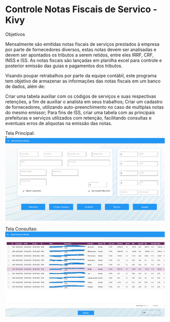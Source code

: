 # Controle Notas Fiscais de Servico - Kivy

Objetivos

Mensalmente são emitidas notas fiscais de serviços prestados à empresa por parte de fornecedores diversos, estas notas devem ser analisadas e devem ser apontados os tributos a serem retidos, entre eles IRRF, CRF, INSS e ISS. As notas fiscais são lançadas em planilha excel para controle e posterior emissão das guias e pagamentos dos tributos.

Visando poupar retrabalhos por parte da equipe contábil, este programa tem objetivo de armazenar as informações das notas fiscais em um banco de dados, além de:

Criar uma tabela auxiliar com os códigos de serviços e suas respectivas retenções, a fim de auxiliar o analista em seus trabalhos;
Criar um cadastro de fornecedores, utilizando auto-preenchimento no caso de multiplas notas do mesmo emissor;
Para fins de ISS, criar uma tabela com as principais prefeituras e serviços utilizados com retenção, facilitando consultas e eventuais erros de aliquotas na emissão das notas.

Tela Principal:
![alt text](https://github.com/LeandroPOliveira/Controle-Notas-Servicos-Kivy/blob/main/tela_inicio.png?raw=true)

Tela Consultas:
![alt text](https://github.com/LeandroPOliveira/Controle-Notas-Servicos-Kivy/blob/main/tela_tabela.png?raw=true)
